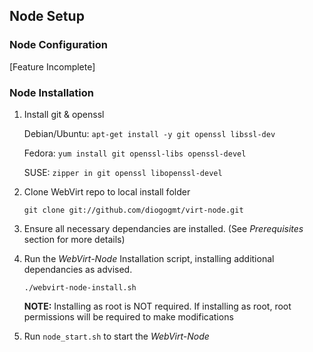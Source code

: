 ## Node Setup ##

### Node Configuration ###

[Feature Incomplete]

### Node Installation ###

1.  Install git & openssl

    Debian/Ubuntu: `apt-get install -y git openssl libssl-dev`

    Fedora:        `yum install git openssl-libs openssl-devel`
    
    SUSE:          `zipper in git openssl libopenssl-devel`

2.  Clone WebVirt repo to local install folder

    `git clone git://github.com/diogogmt/virt-node.git`

3.  Ensure all necessary dependancies are installed.  (See *Prerequisites* section for more details)

4.  Run the *WebVirt-Node* Installation script, installing additional dependancies as advised.

    `./webvirt-node-install.sh`

    **NOTE:** Installing as root is NOT required. If installing as root, root permissions will be required to make modifications

5.  Run `node_start.sh` to start the *WebVirt-Node*